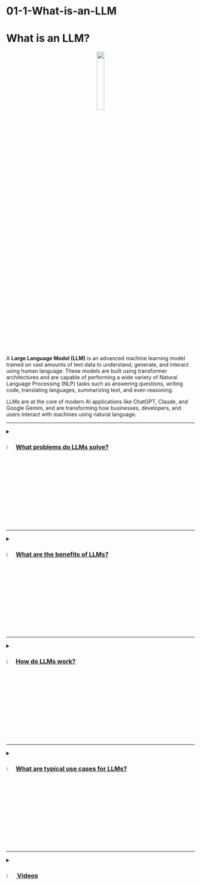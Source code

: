 # 01-1-What-is-an-LLM

# What is an LLM?

<div align="center">
  <img src="https://static.vecteezy.com/system/resources/previews/042/890/624/non_2x/llm-artificial-intelligence-blue-gradient-concept-icon-content-generation-chatbot-round-shape-line-illustration-abstract-idea-graphic-design-easy-to-use-infographic-presentation-vector.jpg" width="20%">
</div>
<br/>

A **Large Language Model (LLM)** is an advanced machine learning model trained on vast amounts of text data to understand, generate, and interact using human language. These models are built using transformer architectures and are capable of performing a wide variety of Natural Language Processing (NLP) tasks such as answering questions, writing code, translating languages, summarizing text, and even reasoning.

LLMs are at the core of modern AI applications like ChatGPT, Claude, and Google Gemini, and are transforming how businesses, developers, and users interact with machines using natural language.

---

<details><summary> <h3><a href="#"><img src="https://cdn-icons-png.flaticon.com/512/4133/4133589.png" width="5%">What problems do LLMs solve?</a></h3></summary>
  
LLMs help address a range of language-related challenges:

- **Language Understanding**: Enables machines to comprehend and interpret natural language.
- **Text Generation**: Automates content creation across a wide variety of formats.
- **Question Answering**: Powers intelligent search and conversational interfaces.
- **Translation and Summarization**: Improves access to global information and compresses long content.
- **Code Assistance**: Supports software development by writing or explaining code.
</details>

---

<details><summary><h3><a href="#"><img src="https://cdn-icons-png.flaticon.com/512/3588/3588592.png" width="5%">What are the benefits of LLMs?</a></h3></summary>

Key advantages of using LLMs include:

- **High Versatility**: One model can perform dozens of NLP tasks with minimal tuning.
- **Zero/Few-shot Learning**: LLMs can complete new tasks by simply providing examples in a prompt.
- **Productivity Boost**: Speeds up writing, coding, and content generation.
- **Multilingual Capabilities**: Many LLMs understand and generate text in multiple languages.
- **Human-like Interaction**: Enables more natural communication with machines.
</details>

---

<details><summary><h3><a href="#"><img src="https://cdn-icons-png.flaticon.com/512/1705/1705312.png" width="5%">How do LLMs work?</a></h3></summary>

LLMs are typically based on the **Transformer architecture**. They are trained on massive text datasets to learn statistical patterns of language. Once trained, they use attention mechanisms to generate context-aware responses based on the user’s prompt. LLMs can be fine-tuned or used via **prompt engineering**, **retrieval-augmented generation (RAG)**, or **agent-based systems** to complete more complex tasks.

<h4> Step-by-step Process </h4>

1. **Input (Prompt)**
   - You provide a question, sentence, or instruction to the model.
   - Example: "Explain what a transformer model is."

2. **Tokenization**
   - The input text is broken down into smaller parts called tokens (words, subwords, or characters).
   - These tokens are converted into numbers (IDs) using a vocabulary.

3. **Embedding**
   - The token IDs are transformed into dense vector representations.
   - This allows the model to understand relationships and meaning in a mathematical space.

4. **Transformer Layers (Attention Mechanism)**
   - The input passes through multiple transformer layers.
   - These layers apply **self-attention** to understand context and relationships between words.

5. **Prediction (Decoding)**
   - The model generates the next token(s) based on the learned patterns.
   - This process continues until it completes the response.

6. **Output (Text)**
   - The output tokens are converted back into human-readable text.

---

### Simple Diagram


```mermaid
graph TD
    A[User Prompt] --> B[Tokenization]
    B --> C[Embedding]
    C --> D[Transformer Layers]
    D --> E[Self-Attention Mechanism]
    E --> F[Token Prediction]
    F --> G[Text Output]

```


</details>

---

<details><summary><h3><a href="#"><img src="https://cdn-icons-png.flaticon.com/512/2833/2833807.png" width="5%">What are typical use cases for LLMs?</a></h3></summary>

Popular applications of LLMs include:

- **Chatbots and Virtual Assistants**: Automate conversations in customer support or internal tools.
- **Content Creation**: Generate blogs, ads, emails, or documentation at scale.
- **Code Generation**: Write or debug code from natural language descriptions.
- **Search and Retrieval**: Enhance search relevance using semantic understanding.
- **Legal and Financial Analysis**: Extract and summarize information from dense documents.
- **Healthcare Applications**: Summarize medical records or generate reports.
</details>

---

<details><summary><h3><a href="#"><img src="https://cdn-icons-png.flaticon.com/512/2965/2965363.png" width="5%"> Videos</a></h3></summary>
  <div align="center">
    <a href="https://www.youtube.com/watch?v=5sLYAQS9sWQ&t" target="_blank">
        <img width="640" height="360" src="https://i.ytimg.com/vi/5sLYAQS9sWQ/maxresdefault.jpg"/>
    </a>
  </div>
  <hr/>
  <div align="center">
    <a href="https://www.youtube.com/watch?v=ZLbVdvOoTKM" target="_blank">
        <img width="640" height="360" src="https://i.ytimg.com/vi/ZLbVdvOoTKM/maxresdefault.jpg"/>
    </a>
  </div>
</details>
